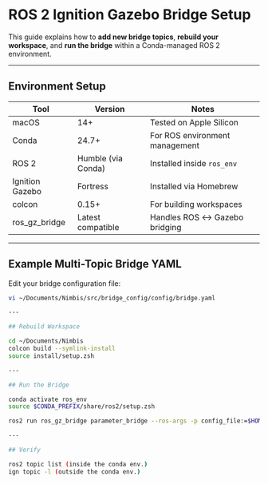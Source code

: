 # ROS 2  Ignition Gazebo Bridge Setup

This guide explains how to **add new bridge topics**, **rebuild your workspace**, and **run the bridge** within a Conda-managed ROS 2 environment.

---

## Environment Setup

| Tool | Version | Notes |
|------|----------|-------|
| macOS | 14+ | Tested on Apple Silicon |
| Conda | 24.7+ | For ROS environment management |
| ROS 2 | Humble (via Conda) | Installed inside `ros_env` |
| Ignition Gazebo | Fortress | Installed via Homebrew |
| colcon | 0.15+ | For building workspaces |
| ros_gz_bridge | Latest compatible | Handles ROS ↔️ Gazebo bridging |

---

## Example Multi-Topic Bridge YAML

Edit your bridge configuration file:

```bash
vi ~/Documents/Nimbis/src/bridge_config/config/bridge.yaml

---

## Rebuild Workspace

cd ~/Documents/Nimbis
colcon build --symlink-install
source install/setup.zsh

---

## Run the Bridge

conda activate ros_env
source $CONDA_PREFIX/share/ros2/setup.zsh

ros2 run ros_gz_bridge parameter_bridge --ros-args -p config_file:=$HOME/src/bridge_config/config/bridge.yaml

---

## Verify 

ros2 topic list (inside the conda env.)
ign topic -l (outside the conda env.)


